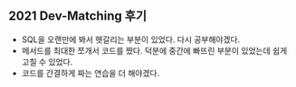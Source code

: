 ## 2021 Dev-Matching 후기

- SQL을 오랜만에 봐서 헷갈리는 부분이 있었다. 다시 공부해야겠다.
- 메서드를 최대한 쪼개서 코드를 짰다. 덕분에 중간에 빠뜨린 부분이 있었는데 쉽게 고칠 수 있었다.
- 코드를 간결하게 짜는 연습을 더 해야겠다.